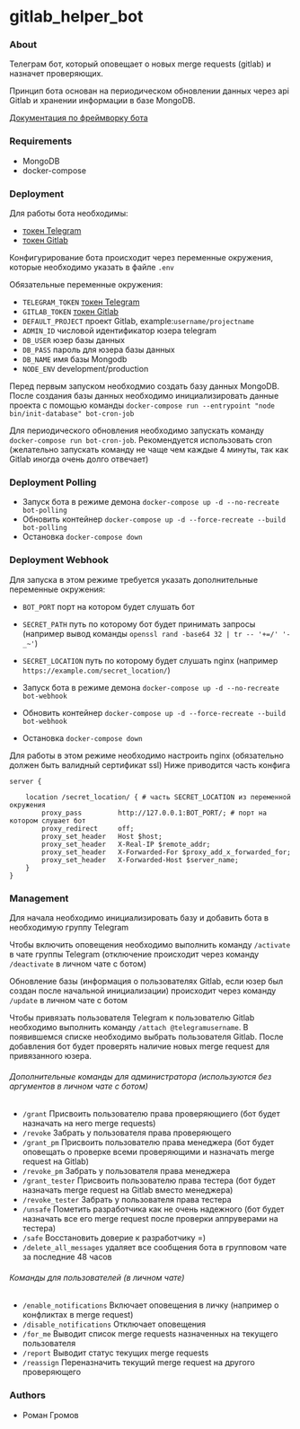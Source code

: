 # gitlab_helper_bot

### About

Телеграм бот, который оповещает о новых merge requests (gitlab) и назначет проверяющих.

Принцип бота основан на периодическом обновлении данных через api Gitlab и хранении информации в базе MongoDB.

[Документация по фреймворку бота](https://telegraf.js.org)

### Requirements

- MongoDB
- docker-compose

### Deployment

Для работы бота необходимы:

- [токен Telegram][telegram_token]
- [токен Gitlab][gitlab_token]

Конфигурирование бота происходит через переменные окружения, которые необходимо указать в файле `.env`

Обязательные переменные окружения:

- `TELEGRAM_TOKEN` [токен Telegram][telegram_token]
- `GITLAB_TOKEN` [токен Gitlab][gitlab_token]
- `DEFAULT_PROJECT` проект Gitlab, example:`username/projectname`
- `ADMIN_ID` числовой идентификатор юзера telegram
- `DB_USER` юзер базы данных
- `DB_PASS` пароль для юзера базы данных
- `DB_NAME` имя базы Mongodb
- `NODE_ENV` development/production

Перед первым запуском необходмио создать базу данных MongoDB. После создания базы данных необходимо
инициализировать данные проекта с помощью команды `docker-compose run --entrypoint "node bin/init-database" bot-cron-job`

Для периодического обновления необходимо запускать команду `docker-compose run bot-cron-job`. Рекомендуется
использовать cron (желательно запускать команду не чаще чем каждые 4 минуты, так как Gitlab иногда очень долго отвечает)

### Deployment Polling

- Запуск бота в режиме демона `docker-compose up -d --no-recreate bot-polling`
- Обновить контейнер `docker-compose up -d --force-recreate --build bot-polling`
- Остановка `docker-compose down`

### Deployment Webhook

Для запуска в этом режиме требуется указать дополнительные переменные окружения:

- `BOT_PORT` порт на котором будет слушать бот
- `SECRET_PATH` путь по которому бот будет принимать запросы
  (например вывод команды `openssl rand -base64 32 | tr -- '+=/' '-_~'`)
- `SECRET_LOCATION` путь по которому будет слушать nginx (например `https://example.com/secret_location/`)

- Запуск бота в режиме демона `docker-compose up -d --no-recreate bot-webhook`
- Обновить контейнер `docker-compose up -d --force-recreate --build bot-webhook`
- Остановка `docker-compose down`

Для работы в этом режиме необходимо настроить nginx (обязательно должен быть валидный сертификат ssl)
Ниже приводится часть конфига

```
server {

    location /secret_location/ { # часть SECRET_LOCATION из переменной окружения
        proxy_pass         http://127.0.0.1:BOT_PORT/; # порт на котором слушает бот
        proxy_redirect     off;
        proxy_set_header   Host $host;
        proxy_set_header   X-Real-IP $remote_addr;
        proxy_set_header   X-Forwarded-For $proxy_add_x_forwarded_for;
        proxy_set_header   X-Forwarded-Host $server_name;
    }
}
```

### Management

Для начала необходимо инициализировать базу и добавить бота в необходимую группу Telegram

Чтобы включить оповещения необходимо выполнить команду `/activate` в чате группы Telegram
(отключение происходит через команду `/deactivate` в личном чате с ботом)

Обновление базы (информация о пользователях Gitlab, если юзер был создан после начальной инициализации)
происходит через команду `/update` в личном чате с ботом

Чтобы привязать пользователя Telegram к пользователю Gitlab необходимо выполнить команду
`/attach @telegramusername`. В появившемся списке необходимо выбрать пользователя Gitlab.
После добавления бот будет проверять наличие новых merge request для привязанного юзера.

###### Дополнительные команды для администратора (используются без аргументов в личном чате с ботом)

- `/grant` Присвоить пользователю права проверяющиего (бот будет назначать на него merge requests)
- `/revoke` Забрать у пользователя права проверяющего
- `/grant_pm` Присвоить пользователю права менеджера
  (бот будет оповещать о проверке всеми проверяющими и назначать merge request на Gitlab)
- `/revoke_pm` Забрать у пользователя права менеджера
- `/grant_tester` Присвоить пользователю права тестера
  (бот будет назначать merge request на Gitlab вместо менеджера)
- `/revoke_tester` Забрать у пользователя права тестера
- `/unsafe` Пометить разработчика как не очень надежного
  (бот будет назначать все его merge request после проверки аппруверами на тестера)
- `/safe` Восстановить доверие к разработчику =\)
- `/delete_all_messages` удаляет все сообщения бота в групповом чате за последние 48 часов

###### Команды для пользователей (в личном чате)

- `/enable_notifications` Включает оповещения в личку (например о конфликтах в merge request)
- `/disable_notifications` Отключает оповещения
- `/for_me` Выводит список merge requests назначенных на текущего пользователя
- `/report` Выводит статус текущих merge requests
- `/reassign` Переназначить текущий merge request на другого проверяющего

### Authors

- Роман Громов

[gitlab_token]: https://gitlab.com/profile/personal_access_tokens
[telegram_token]: https://core.telegram.org/bots#3-how-do-i-create-a-bot
